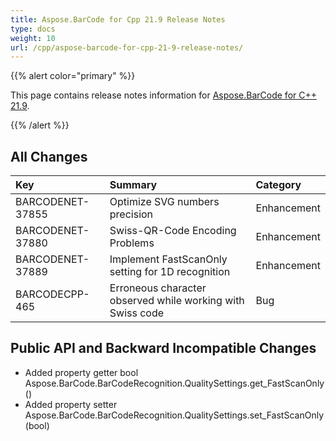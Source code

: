 ```yaml
---
title: Aspose.BarCode for Cpp 21.9 Release Notes
type: docs
weight: 10
url: /cpp/aspose-barcode-for-cpp-21-9-release-notes/
---
```


{{% alert color="primary" %}} 

This page contains release notes information for [Aspose.BarCode for C++ 21.9](https://downloads.aspose.com/barcode/cpp/new-releases/aspose.barcode-for-c---21.9/).

{{% /alert %}} 
## **All Changes**

|**Key**|**Summary**|**Category**|
| :- | :- | :- |
|BARCODENET-37855|Optimize SVG numbers precision|Enhancement|
|BARCODENET-37880|Swiss-QR-Code Encoding Problems|Enhancement|
|BARCODENET-37889|Implement FastScanOnly setting for 1D recognition|Enhancement|
|BARCODECPP-465|Erroneous character observed while working with Swiss code|Bug|

## **Public API and Backward Incompatible Changes**
- Added property getter bool Aspose.BarCode.BarCodeRecognition.QualitySettings.get_FastScanOnly()
- Added property setter Aspose.BarCode.BarCodeRecognition.QualitySettings.set_FastScanOnly(bool)
